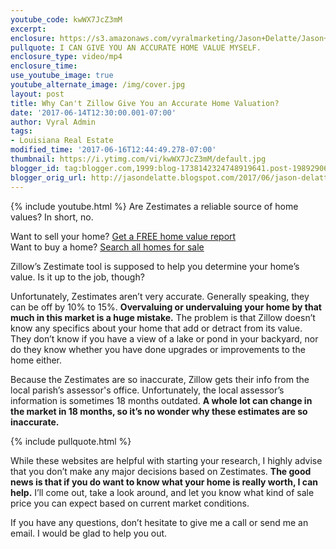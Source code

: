 ```yaml
---
youtube_code: kwWX7JcZ3mM
excerpt:
enclosure: https://s3.amazonaws.com/vyralmarketing/Jason+Delatte/Jason+Delatte++Louisiana+Real+Estate+Don%E2%80%99t+trust+Zestimates.mp4
pullquote: I CAN GIVE YOU AN ACCURATE HOME VALUE MYSELF.
enclosure_type: video/mp4
enclosure_time:
use_youtube_image: true
youtube_alternate_image: /img/cover.jpg
layout: post
title: Why Can't Zillow Give You an Accurate Home Valuation?
date: '2017-06-14T12:30:00.001-07:00'
author: Vyral Admin
tags:
- Louisiana Real Estate
modified_time: '2017-06-16T12:44:49.278-07:00'
thumbnail: https://i.ytimg.com/vi/kwWX7JcZ3mM/default.jpg
blogger_id: tag:blogger.com,1999:blog-1738142324748919641.post-1989290613412730706
blogger_orig_url: http://jasondelatte.blogspot.com/2017/06/jason-delatte-louisiana-real-estate.html
---
```

{% include youtube.html %}
Are Zestimates a reliable source of home values? In short, no.

<div class="post-cta">
Want to sell your home? <a href="https://www.thedelattegroup.com/your-home-valuation/" target="_blank">Get a FREE home value report</a><br>
Want to buy a home? <a href="https://www.thedelattegroup.com/listings-search/#/398466887" target="_blank">Search all homes for sale</a>
</div>

Zillow’s Zestimate tool is supposed to help you determine your home’s value. Is it up to the job, though?

Unfortunately, Zestimates aren’t very accurate. Generally speaking, they can be off by 10% to 15%. **Overvaluing or undervaluing your home by that much in this market is a huge mistake.** The problem is that Zillow doesn’t know any specifics about your home that add or detract from its value. They don’t know if you have a view of a lake or pond in your backyard, nor do they know whether you have done upgrades or improvements to the home either.

Because the Zestimates are so inaccurate, Zillow gets their info from the local parish’s assessor's office. Unfortunately, the local assessor’s information is sometimes 18 months outdated. **A whole lot can change in the market in 18 months, so it’s no wonder why these estimates are so inaccurate.**

{% include pullquote.html %}

While these websites are helpful with starting your research, I highly advise that you don’t make any major decisions based on Zestimates. **The good news is that if you do want to know what your home is really worth, I can help.** I’ll come out, take a look around, and let you know what kind of sale price you can expect based on current market conditions.

If you have any questions, don’t hesitate to give me a call or send me an email. I would be glad to help you out.
